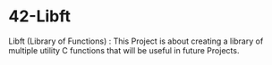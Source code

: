 # 42-Libft
Libft (Library of Functions) : This Project is about creating a library of multiple utility C functions that will be useful in future Projects.

 
